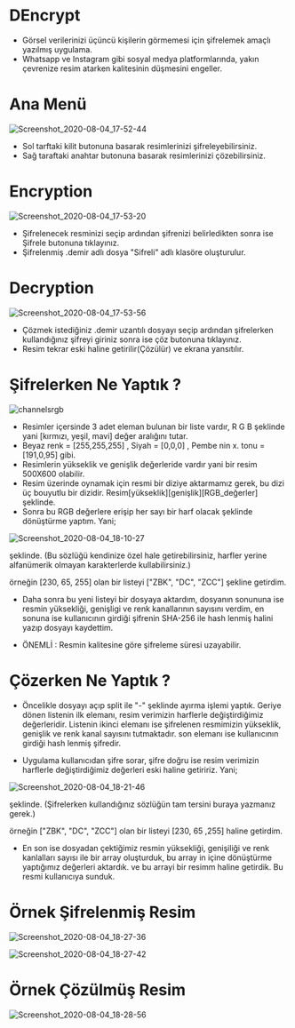 # DEncrypt

* Görsel verilerinizi üçüncü kişilerin görmemesi için şifrelemek amaçlı yazılmış uygulama.
* Whatsapp ve Instagram gibi sosyal medya platformlarında, yakın çevrenize resim atarken kalitesinin düşmesini engeller.


# Ana Menü

![Screenshot_2020-08-04_17-52-44](https://user-images.githubusercontent.com/54184905/89309016-9659a400-d67b-11ea-986c-359554546aab.png)

* Sol tarftaki kilit butonuna basarak resimlerinizi şifreleyebilirsiniz.
* Sağ taraftaki anahtar butonuna basarak resimlerinizi çözebilirsiniz.


# Encryption

![Screenshot_2020-08-04_17-53-20](https://user-images.githubusercontent.com/54184905/89309018-978ad100-d67b-11ea-8dbd-51f15dc6bb97.png)

* Şifrelenecek resminizi seçip ardından şifrenizi belirledikten sonra ise Şifrele butonuna tıklayınız.
* Şifrelenmiş .demir adlı dosya "Sifreli" adlı klasöre oluşturulur.


# Decryption

![Screenshot_2020-08-04_17-53-56](https://user-images.githubusercontent.com/54184905/89309023-978ad100-d67b-11ea-80d8-894d20d496b9.png)

* Çözmek istediğiniz .demir uzantılı dosyayı seçip ardından şifrelerken kullandığınız şifreyi giriniz sonra ise çöz butonuna tıklayınız.
* Resim tekrar eski haline getirilir(Çözülür) ve ekrana yansıtılır.


# Şifrelerken Ne Yaptık ?

![channelsrgb](https://user-images.githubusercontent.com/54184905/89309831-99a15f80-d67c-11ea-926f-fd3d5bed69a9.gif)

* Resimler içersinde 3 adet eleman bulunan bir liste vardır, R G B şeklinde yani [kırmızı, yeşil, mavi] değer aralığını tutar.
* Beyaz renk = [255,255,255] , Siyah = [0,0,0] , Pembe nin x. tonu = [191,0,95] gibi.
* Resimlerin yükseklik ve genişlik değerleride vardır yani bir resim 500X600 olabilir.
* Resim üzerinde oynamak için resmi bir diziye aktarmamız gerek, bu dizi üç bouyutlu bir dizidir. Resim[yükseklik][genişlik][RGB_değerler] şeklinde.
* Sonra bu RGB değerlere erişip her sayı bir harf olacak şeklinde dönüştürme yaptım. Yani;

![Screenshot_2020-08-04_18-10-27](https://user-images.githubusercontent.com/54184905/89310864-f2252c80-d67d-11ea-93a9-63a370e59985.png) 

şeklinde. (Bu sözlüğü kendinize özel hale getirebilirsiniz, harfler yerine alfanümerik olmayan karakterlerde kullabilirsiniz.)

örneğin [230, 65, 255] olan bir listeyi ["ZBK", "DC", "ZCC"] şekline getirdim.

* Daha sonra bu yeni listeyi bir dosyaya aktardım, dosyanın sonununa ise resmin yüksekliği, genişligi ve renk kanallarının sayısını verdim, en sonuna ise kullanıcının girdiği şifrenin SHA-256 ile hash lenmiş halini yazıp dosyayı kaydettim.

* ÖNEMLİ : Resmin kalitesine göre şifreleme süresi uzayabilir.



# Çözerken Ne Yaptık ?

* Öncelikle dosyayı açıp split ile "-" şeklinde ayırma işlemi yaptık. Geriye dönen listenin ilk elemanı, resim verimizin harflerle değiştirdiğimiz değerleridir. Listenin ikinci elemanı ise şifrelenen resmimizin yükseklik, genişlik ve renk kanal sayısını tutmaktadır. son elemanı ise kullanıcının girdiği hash lenmiş şifredir.

* Uygulama kullanıcıdan şifre sorar, şifre doğru ise resim verimizin harflerle değiştirdiğimiz değerleri eski haline getiririz. Yani; 

![Screenshot_2020-08-04_18-21-46](https://user-images.githubusercontent.com/54184905/89312046-71ffc680-d67f-11ea-9527-54e9e7da9536.png) 

şeklinde. (Şifrelerken kullandığınız sözlüğün tam tersini buraya yazmanız gerek.)

örneğin ["ZBK", "DC", "ZCC"] olan bir listeyi [230, 65 ,255] haline getirdim.

* En son ise dosyadan çektiğimiz resmin yüksekliği, genişiliği ve renk kanlalları sayısı ile bir array oluşturduk, bu array in  içine dönüştürme yaptığımız değerleri aktardık. ve bu arrayi bir resimm haline getirdik. Bu resmi kullanıcıya sunduk.


# Örnek Şifrelenmiş Resim

![Screenshot_2020-08-04_18-27-36](https://user-images.githubusercontent.com/54184905/89312853-6fea3780-d680-11ea-91a3-0d94d978aeb9.png)

![Screenshot_2020-08-04_18-27-42](https://user-images.githubusercontent.com/54184905/89312856-7082ce00-d680-11ea-93a9-24c1906ce5d4.png)


# Örnek Çözülmüş Resim

![Screenshot_2020-08-04_18-28-56](https://user-images.githubusercontent.com/54184905/89312858-7082ce00-d680-11ea-8fda-9c8fce258da9.png)
